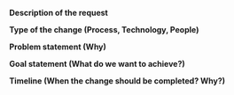 **Description of the request**
<insert>

**Type of the change (Process, Technology, People)**
<insert>

**Problem statement (Why)**
<insert>

**Goal statement (What do we want to achieve?)**
<insert>

**Timeline (When the change should be completed? Why?)**
<insert>
